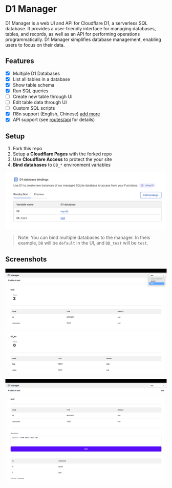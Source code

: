 # D1 Manager

D1 Manager is a web UI and API for Cloudflare D1, a serverless SQL database. It provides a user-friendly interface for managing databases, tables, and records, as well as an API for performing operations programmatically. D1 Manager simplifies database management, enabling users to focus on their data.

## Features

- [x] Multiple D1 Databases
- [x] List all tables in a database
- [x] Show table schema
- [x] Run SQL queries
- [ ] Create new table through UI
- [ ] Edit table data through UI
- [ ] Custom SQL scripts
- [x] I18n support (English, Chinese) [add more](./locales/)
- [x] API support (see [routes/api](./src/routes/api/) for details)

## Setup

1. Fork this repo
2. Setup a **Cloudflare Pages** with the forked repo
3. Use **Cloudflare Access** to protect the your site
4. **Bind databases** to `DB_*` environment variables

![bind-d1](./images/bind-d1.png)

> Note: You can bind multiple databases to the manager. In theis example, `DB` will be `default` in the UI, and `DB_test` will be `test`.

## Screenshots

![tables](./images/tables.png)

![table](./images/table.png)
